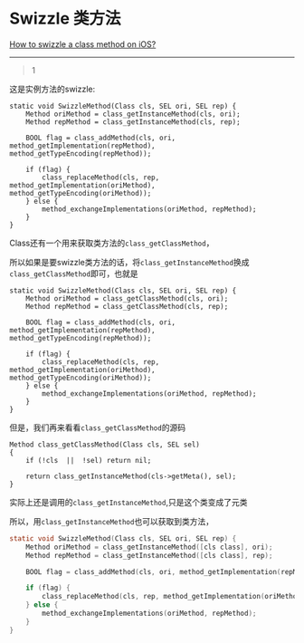 # Swizzle 类方法
[How to swizzle a class method on iOS?](https://stackoverflow.com/questions/3267506/how-to-swizzle-a-class-method-on-ios)

___



> 1

这是实例方法的swizzle:

```objc
static void SwizzleMethod(Class cls, SEL ori, SEL rep) {
    Method oriMethod = class_getInstanceMethod(cls, ori);
    Method repMethod = class_getInstanceMethod(cls, rep);

    BOOL flag = class_addMethod(cls, ori, method_getImplementation(repMethod), method_getTypeEncoding(repMethod));

    if (flag) {
        class_replaceMethod(cls, rep, method_getImplementation(oriMethod), method_getTypeEncoding(oriMethod));
    } else {
        method_exchangeImplementations(oriMethod, repMethod);
    }
}
```

Class还有一个用来获取类方法的`class_getClassMethod`，

所以如果是要swizzle类方法的话，将`class_getInstanceMethod`换成`class_getClassMethod`即可，也就是

```objc
static void SwizzleMethod(Class cls, SEL ori, SEL rep) {
    Method oriMethod = class_getClassMethod(cls, ori);
    Method repMethod = class_getClassMethod(cls, rep);

    BOOL flag = class_addMethod(cls, ori, method_getImplementation(repMethod), method_getTypeEncoding(repMethod));

    if (flag) {
        class_replaceMethod(cls, rep, method_getImplementation(oriMethod), method_getTypeEncoding(oriMethod));
    } else {
        method_exchangeImplementations(oriMethod, repMethod);
    }
}
```

但是，我们再来看看`class_getClassMethod`的源码

```objc
Method class_getClassMethod(Class cls, SEL sel)
{
    if (!cls  ||  !sel) return nil;

    return class_getInstanceMethod(cls->getMeta(), sel);
}
```

实际上还是调用的`class_getInstanceMethod`,只是这个类变成了元类

所以，用`class_getInstanceMethod`也可以获取到类方法，

```objective-c
static void SwizzleMethod(Class cls, SEL ori, SEL rep) {
    Method oriMethod = class_getInstanceMethod([cls class], ori);
    Method repMethod = class_getInstanceMethod([cls class], rep);

    BOOL flag = class_addMethod(cls, ori, method_getImplementation(repMethod), method_getTypeEncoding(repMethod));

    if (flag) {
        class_replaceMethod(cls, rep, method_getImplementation(oriMethod), method_getTypeEncoding(oriMethod));
    } else {
        method_exchangeImplementations(oriMethod, repMethod);
    }
}
```

